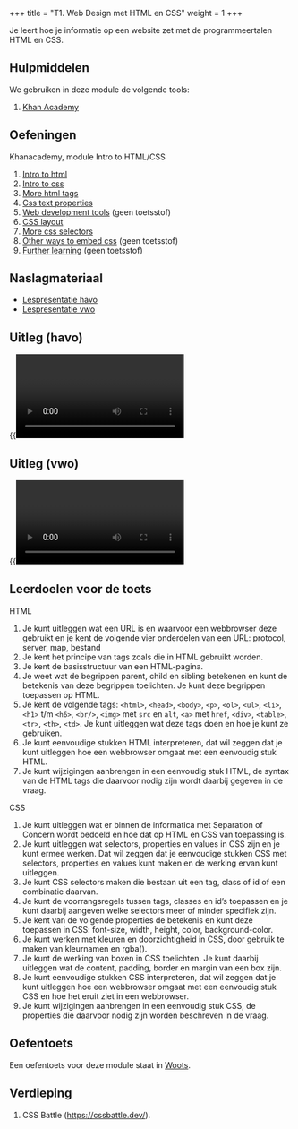 +++
title = "T1. Web Design met HTML en CSS"
weight = 1
+++

Je leert hoe je informatie op een website zet met de programmeertalen HTML en CSS.
<!--more-->

## Hulpmiddelen
We gebruiken in deze module de volgende tools:
1. [Khan Academy](/tools/khan/)

## Oefeningen
Khanacademy, module Intro to HTML/CSS
1. [Intro to html](https://www.khanacademy.org/computing/computer-programming/html-css#intro-to-html)
2. [Intro to css](https://www.khanacademy.org/computing/computer-programming/html-css#intro-to-css)
3. [More html tags](https://www.khanacademy.org/computing/computer-programming/html-css#html-tags-continued)
5. [Css text properties](https://www.khanacademy.org/computing/computer-programming/html-css#css-text-properties)
5. [Web development tools](https://www.khanacademy.org/computing/computer-programming/html-css#web-development-tools) (geen toetsstof)
6. [CSS layout](https://www.khanacademy.org/computing/computer-programming/html-css#css-layout-properties)
7. [More css selectors](https://www.khanacademy.org/computing/computer-programming/html-css#more-css-selectors)
8. [Other ways to embed css](https://www.khanacademy.org/computing/computer-programming/html-css#more-ways-to-embed-css) (geen toetsstof)
9. [Further learning](https://www.khanacademy.org/computing/computer-programming/html-css#html-css-further-learning) (geen toetsstof)


## Naslagmateriaal
- [Lespresentatie havo](presentatie-webdesign-havo.pdf)
- [Lespresentatie vwo](presentatie-webdesign-vwo.pdf)


## Uitleg (havo)

{{<video id="PLpTljPS--R5C5UA22a7VhIMld1Z5vyF8O">}}

## Uitleg (vwo)

{{<video id="PLpTljPS--R5C5ADZ-k7ArGq9-Cz85y87i">}}

## Leerdoelen voor de toets
HTML
1. Je kunt uitleggen wat een URL is en waarvoor een webbrowser deze gebruikt en je kent de volgende vier onderdelen van een URL: protocol, server, map, bestand
2. Je kent het principe van tags zoals die in HTML gebruikt worden.
3. Je kent de basisstructuur van een HTML-pagina.
4. Je weet wat de begrippen parent, child en sibling betekenen en kunt de betekenis van deze begrippen toelichten. Je kunt deze begrippen toepassen op HTML.
5. Je kent de volgende tags: `<html>`, `<head>`, `<body>`, `<p>`, `<ol>`, `<ul>`, `<li>`, `<h1>` t/m `<h6>`, `<br/>`, `<img>` met `src` en `alt`, `<a>` met `href`, `<div>`, `<table>`, `<tr>`, `<th>`, `<td>`. Je kunt uitleggen wat deze tags doen en hoe je kunt ze gebruiken.
6. Je kunt eenvoudige stukken HTML interpreteren, dat wil zeggen dat je kunt uitleggen hoe een webbrowser omgaat met een eenvoudig stuk HTML.
7. Je kunt wijzigingen aanbrengen in een eenvoudig stuk HTML, de syntax van de HTML tags die daarvoor nodig zijn wordt daarbij gegeven in de vraag.

CSS
1. Je kunt uitleggen wat er binnen de informatica met Separation of Concern wordt bedoeld en hoe dat op HTML en CSS van toepassing is. 
9. Je kunt uitleggen wat selectors, properties en values in CSS zijn en je kunt ermee werken. Dat wil zeggen dat je eenvoudige stukken CSS met selectors, properties en values kunt maken en de werking ervan kunt uitleggen. 
10. Je kunt CSS selectors maken die bestaan uit een tag, class of id of een combinatie daarvan.
11. Je kunt de voorrangsregels tussen tags, classes en id’s toepassen en je kunt daarbij aangeven welke selectors meer of minder specifiek zijn.
12. Je kent van de volgende properties de betekenis en kunt deze toepassen in CSS: font-size, width, height, color, background-color.
13. Je kunt werken met kleuren en doorzichtigheid in CSS, door gebruik te maken van kleurnamen en rgba().
14. Je kunt de werking van boxen in CSS toelichten. Je kunt daarbij uitleggen wat de content, padding, border en margin van een box zijn.
15. Je kunt eenvoudige stukken CSS interpreteren, dat wil zeggen dat je kunt uitleggen hoe een webbrowser omgaat met een eenvoudig stuk CSS en hoe het eruit ziet in een webbrowser.
16. Je kunt wijzigingen aanbrengen in een eenvoudig stuk CSS, de properties die daarvoor nodig zijn worden beschreven in de vraag.

## Oefentoets
Een oefentoets voor deze module staat in [Woots](https://app.woots.nl).

## Verdieping
1. CSS Battle (https://cssbattle.dev/).

